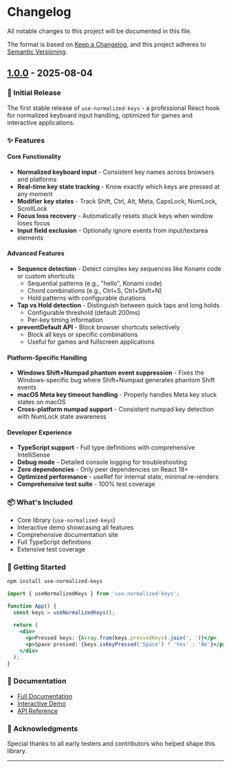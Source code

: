 # Changelog

All notable changes to this project will be documented in this file.

The format is based on [Keep a Changelog](https://keepachangelog.com/en/1.0.0/),
and this project adheres to [Semantic Versioning](https://semver.org/spec/v2.0.0.html).

## [1.0.0] - 2025-08-04

### 🎉 Initial Release

The first stable release of `use-normalized-keys` - a professional React hook for normalized keyboard input handling, optimized for games and interactive applications.

### ✨ Features

#### Core Functionality
- **Normalized keyboard input** - Consistent key names across browsers and platforms
- **Real-time key state tracking** - Know exactly which keys are pressed at any moment
- **Modifier key states** - Track Shift, Ctrl, Alt, Meta, CapsLock, NumLock, ScrollLock
- **Focus loss recovery** - Automatically resets stuck keys when window loses focus
- **Input field exclusion** - Optionally ignore events from input/textarea elements

#### Advanced Features
- **Sequence detection** - Detect complex key sequences like Konami code or custom shortcuts
  - Sequential patterns (e.g., "hello", Konami code)
  - Chord combinations (e.g., Ctrl+S, Ctrl+Shift+N)
  - Hold patterns with configurable durations
- **Tap vs Hold detection** - Distinguish between quick taps and long holds
  - Configurable threshold (default 200ms)
  - Per-key timing information
- **preventDefault API** - Block browser shortcuts selectively
  - Block all keys or specific combinations
  - Useful for games and fullscreen applications

#### Platform-Specific Handling
- **Windows Shift+Numpad phantom event suppression** - Fixes the Windows-specific bug where Shift+Numpad generates phantom Shift events
- **macOS Meta key timeout handling** - Properly handles Meta key stuck states on macOS
- **Cross-platform numpad support** - Consistent numpad key detection with NumLock state awareness

#### Developer Experience
- **TypeScript support** - Full type definitions with comprehensive IntelliSense
- **Debug mode** - Detailed console logging for troubleshooting
- **Zero dependencies** - Only peer dependencies on React 18+
- **Optimized performance** - useRef for internal state, minimal re-renders
- **Comprehensive test suite** - 100% test coverage

### 📦 What's Included

- Core library (`use-normalized-keys`)
- Interactive demo showcasing all features
- Comprehensive documentation site
- Full TypeScript definitions
- Extensive test coverage

### 🚀 Getting Started

```bash
npm install use-normalized-keys
```

```jsx
import { useNormalizedKeys } from 'use-normalized-keys';

function App() {
  const keys = useNormalizedKeys();
  
  return (
    <div>
      <p>Pressed keys: {Array.from(keys.pressedKeys).join(', ')}</p>
      <p>Space pressed: {keys.isKeyPressed('Space') ? 'Yes' : 'No'}</p>
    </div>
  );
}
```

### 📖 Documentation

- [Full Documentation](https://davgarcia.github.io/use-normalized-keys/)
- [Interactive Demo](https://davgarcia.github.io/use-normalized-keys/demo/)
- [API Reference](https://davgarcia.github.io/use-normalized-keys/api.html)

### 🙏 Acknowledgments

Special thanks to all early testers and contributors who helped shape this library.

---

[1.0.0]: https://github.com/DavGarcia/use-normalized-keys/releases/tag/v1.0.0